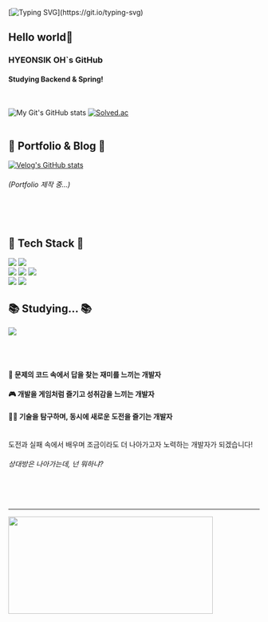 [![Typing SVG](https://readme-typing-svg.demolab.com?font=Alkatra&weight=500&size=45&duration=4000&pause=3&color=6994CDEE&center=false&vCenter=false&multiline=true&repeat=true&width=1000&height=100&lines=Welcome+to+My+GitHub!)](https://git.io/typing-svg)

## Hello world👋
### HYEONSIK OH`s GitHub
#### Studying Backend & Spring!
<br>

![My Git's GitHub stats](https://github-readme-stats.vercel.app/api?username=Hyeonsik&show_icons=true&theme=radical) [![Solved.ac](http://mazassumnida.wtf/api/v2/generate_badge?boj=ks0689)](https://solved.ac/ks0689)
<br><br>

## 📝 Portfolio & Blog 📝
[![Velog's GitHub stats](https://velog-readme-stats.vercel.app/api?name=ks0689)](https://velog.io/@ks0689/posts)
<h6>(Portfolio 제작 중...)</h6>

<br><br>

## 🔨 Tech Stack 🔧
<div>
  <img src="https://img.shields.io/badge/C-A8B9CC?style=flat-square&logo=C&logoColor=white"/>
  <img src="https://img.shields.io/badge/C++-00599C?style=flat-square&logo=C%2B%2B&logoColor=white"/> <br>
  <img src="https://img.shields.io/badge/Java-007396?style=flat&logo=Java&logoColor=white"/>
  <img src="https://img.shields.io/badge/Spring-6DB33F.svg?style=flat-square&logo=spring&logoColor=white"/>
  <img src="https://img.shields.io/badge/Mysql-4479A1.svg?style=flat-square&logo=MYSQL&logoColor=white"/> <br>
  <img src="https://img.shields.io/badge/Aws-232F3E?style=flat&logo=amazonwebservices&logoColor=white"/>
  <img src="https://img.shields.io/badge/Docker-2496ED.svg?style=flat-square&logo=Docker&logoColor=white"/>
</div> 

## 📚 Studying... 📚</h4>
<div>
  <img src="https://img.shields.io/badge/Kotlin-7F52FF.svg?style=flat-square&logo=kotlin&logoColor=white"/>
</div>

<br><br>

#### 📝 문제의 코드 속에서 답을 찾는 재미를 느끼는 개발자
#### 🎮 개발을 게임처럼 즐기고 성취감을 느끼는 개발자
#### 👨‍🔬 기술을 탐구하며, 동시에 새로운 도전을 즐기는 개발자

<br>
도전과 실패 속에서 배우며 조금이라도 더 나아가고자 노력하는 개발자가 되겠습니다!

<h6> 상대방은 나아가는데, 넌 뭐하냐? </h6>

<br><br>
<hr>
<a href="https://github.com/devxb/gitanimals">
<img
  src="https://render.gitanimals.org/farms/HYEONSIKOH"
  width="410"
  height="195"
/>
</a>

